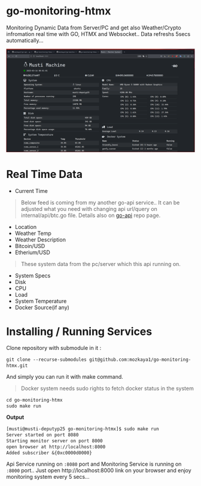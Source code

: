 # go-monitoring-htmx
Monitoring Dynamic Data from Server/PC and get also Weather/Crypto infromation real time with GO, HTMX and Websocket.. Data refreshs 5secs automatically...

![preview](./static/pic-selected-250316-0000-51.png)

# Real Time Data
- Current Time
 
>Below feed is coming from my another go-api service.. It can be adjusted what you need with changing api url/query on internal/api/btc.go file. Details also on [go-api](https://github.com/mozkaya1/go-api#) repo page.
- Location
- Weather Temp
- Weather Description
- Bitcoin/USD
- Etherium/USD
  
>These system data from the pc/server which this api running on.
- System Specs
- Disk
- CPU
- Load
- System Temperature
- Docker Source(if any)

# Installing / Running Services 
Clone repository with submodule in it :
```
git clone --recurse-submodules git@github.com:mozkaya1/go-monitoring-htmx.git
```
And simply you can run it with make command.
> Docker system needs sudo rights to fetch docker status in the system
```
cd go-monitoring-htmx
sudo make run
```
**Output**
```
[musti@musti-deputyp25 go-monitoring-htmx]$ sudo make run
Server started on port 8080
Starting monitor server on port 8000
open browser at http://localhost:8000
Added subscriber &{0xc0000d0000}
```
Api Service running on `:8080` port and Monitoring Service is running on `:8000` port.. Just open http://localhost:8000 link on your browser and enjoy monitoring system every 5 secs...

